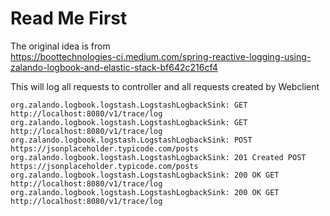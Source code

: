 # Read Me First

The original idea is from  
https://boottechnologies-ci.medium.com/spring-reactive-logging-using-zalando-logbook-and-elastic-stack-bf642c216cf4

This will log all requests to controller and all requests created by Webclient

```
org.zalando.logbook.logstash.LogstashLogbackSink: GET http://localhost:8080/v1/trace/log
org.zalando.logbook.logstash.LogstashLogbackSink: GET http://localhost:8080/v1/trace/log
org.zalando.logbook.logstash.LogstashLogbackSink: POST https://jsonplaceholder.typicode.com/posts
org.zalando.logbook.logstash.LogstashLogbackSink: 201 Created POST https://jsonplaceholder.typicode.com/posts
org.zalando.logbook.logstash.LogstashLogbackSink: 200 OK GET http://localhost:8080/v1/trace/log
org.zalando.logbook.logstash.LogstashLogbackSink: 200 OK GET http://localhost:8080/v1/trace/log
```
